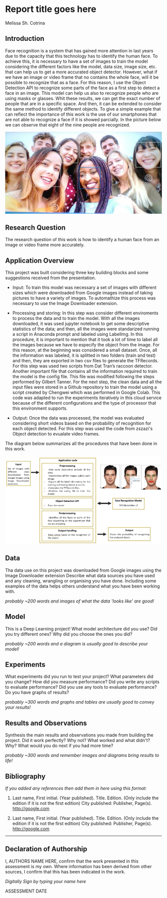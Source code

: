 # Report title goes here

Melissa Sh. Cotrina

## Introduction

Face recognition is a system that has gained more attention in last years due to the capacity that this technology has to identify the human face. To achieve this, it is necessary to have a set of images to train the model considering the different factors like the model, data size, image size, etc. that can help us to get a more accurated object detector. However, what if we have an image or video frame that no contains the whole face, will it be possible to recognize that as a face. For this reason, I use the Object Detection API to recognize some parts of the face as a first step to detect a face in an image. This model can help us also to recognize people who are using masks or glasses. Whit these results, we can get the exact number of people that are in a specific space. And then, it can be extended to consider the same method to identify different objects. To give a simple example that can reflect the importance of this work is the use of our smartphones that are not able to recognize a face if it is showed parcially. In the picture below we can observe that eight of the nine people are recognized.

![alt text](https://github.com/Sheedy21/casa0018/raw/main/Assessment/Reports/images/people.jpg)


## Research Question

The research question of this work is how to identify a human face from an image or video frame more accurately.

## Application Overview

This project was built considering three key building blocks and some suggestions received from the presentation. 

- Input: To train this model was necessary a set of images with different sizes which were downloaded from Google images instead of taking pictures to have a variety of images. To automathize this process was necessary to use the Image Downloader extension.

- Processing and storing: In this step was consider different enviroments to process the data and to train the model. With all the images downloaded, it was used jupyter notebook to get some descriptive statistics of the data; and then, all the images were standarized running a script in Anaconda prompt and labeled using LabelImg. In this procedure, it is important to mention that it took a lot of time to label all the images because we have to especify the object from the image. For this reason, at the beginning was considered a small dataset. Once, all the information was labeled, it is splitted in two folders (train and test) and then, they are exported in two csv files to generate the TFRecords. For this step was used two scripts from Dat Tran’s raccoon detector. Another important file that contains all the information required to train the model is the config file. This file was modified following the steps performed by Gilbert Tanner. For the next step, the clean data and all the input files were stored in a Github repository to train the model using a script created by Chengwei which was performed in Google Colab. This code was adapted to run the  experiments iteratively in this cloud service because of the different configurations and the type of processor that this environment supports.

- Output: Once the data was processed, the model was evaluated considering short videos based on the probability of recognition for each object detected. For this step was used the code from zszazi's Object detection to evualate video frames.

The diagram below summarizes all the procedures that have been done in this work.

![alt text](https://github.com/Sheedy21/casa0018/raw/main/Assessment/Reports/images/diagram.jpg)


## Data

Tha data use on this project was downloaded from Google images using the Image Downloader extension 
Describe what data sources you have used and any cleaning, wrangling or organising you have done. Including some examples of the data helps others understand what you have been working with.

*probably ~200 words and images of what the data 'looks like' are good!*

## Model
This is a Deep Learning project! What model architecture did you use? Did you try different ones? Why did you choose the ones you did?

*probably ~200 words and a diagram is usually good to describe your model!*

## Experiments
What experiments did you run to test your project? What parameters did you change? How did you measure performance? Did you write any scripts to evaluate performance? Did you use any tools to evaluate performance? Do you have graphs of results? 

*probably ~300 words and graphs and tables are usually good to convey your results!*

## Results and Observations
Synthesis the main results and observations you made from building the project. Did it work perfectly? Why not? What worked and what didn't? Why? What would you do next if you had more time?  

*probably ~300 words and remember images and diagrams bring results to life!*

## Bibliography
*If you added any references then add them in here using this format:*

1. Last name, First initial. (Year published). Title. Edition. (Only include the edition if it is not the first edition) City published: Publisher, Page(s). http://google.com

2. Last name, First initial. (Year published). Title. Edition. (Only include the edition if it is not the first edition) City published: Publisher, Page(s). http://google.com

----

## Declaration of Authorship

I, AUTHORS NAME HERE, confirm that the work presented in this assessment is my own. Where information has been derived from other sources, I confirm that this has been indicated in the work.


*Digitally Sign by typing your name here*

ASSESSMENT DATE
